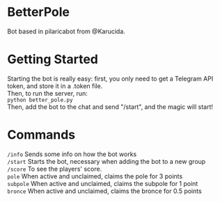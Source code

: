 # BetterPole
Bot based in pilaricabot from @Karucida.

# Getting Started
Starting the bot is really easy: first, you only need to get a Telegram API token, and store it in a .token file.\
Then, to run the server, run:\
`python better_pole.py`\
Then, add the bot to the chat and send "/start", and the magic will start!

# Commands
`/info` Sends some info on how the bot works\
`/start` Starts the bot, necessary when adding the bot to a new group\
`/score` To see the players' score.\
`pole` When active and unclaimed, claims the pole for 3 points\
`subpole` When active and unclaimed, claims the subpole for 1 point\
`bronce` When active and unclaimed, claims the bronce for 0.5 points
